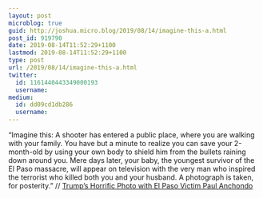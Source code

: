 ```yaml
---
layout: post
microblog: true
guid: http://joshua.micro.blog/2019/08/14/imagine-this-a.html
post_id: 919790
date: 2019-08-14T11:52:29+1100
lastmod: 2019-08-14T11:52:29+1100
type: post
url: /2019/08/14/imagine-this-a.html
twitter:
  id: 1161440443349000193
  username: 
medium:
  id: dd09cd1db286
  username: 
---
```

“Imagine this: A shooter has entered a public place, where you are walking with your family. You have but a minute to realize you can save your 2-month-old by using your own body to shield him from the bullets raining down around you. Mere days later, your baby, the youngest survivor of the El Paso massacre, will appear on television with the very man who inspired the terrorist who killed both you and your husband. A photograph is taken, for posterity.”
// [Trump’s Horrific Photo with El Paso Victim Paul Anchondo](https://www.thecut.com/2019/08/trump-baby-photo-el-paso-shooting.html)
